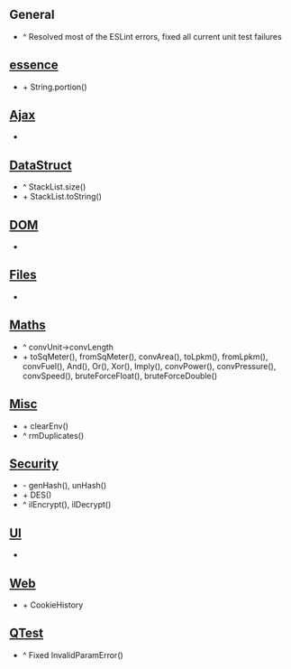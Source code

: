 ## General
+ ^ Resolved most of the ESLint errors, fixed all current unit test failures

## [essence](essence.js)
+ \+ String.portion()
    
## [Ajax](modules/Ajax.js)
+ 

## [DataStruct](modules/DataStruct.js)
+ ^ StackList.size()
+ \+ StackList.toString()

## [DOM](modules/DOM.js)
+ 

## [Files](modules/Files.js)
+ 

## [Maths](modules/Maths.js)
+ ^ convUnit-\>convLength
+ \+ toSqMeter(), fromSqMeter(), convArea(), toLpkm(), fromLpkm(), convFuel(), And(), Or(), Xor(), Imply(), convPower(), convPressure(), convSpeed(), bruteForceFloat(), bruteForceDouble()

## [Misc](modules/Misc.js)
+ \+ clearEnv()
+ ^ rmDuplicates()

## [Security](modules/Security.js)
+ \- genHash(), unHash()
+ \+ DES()
+ ^ ilEncrypt(), ilDecrypt()

## [UI](modules/UI.js)
+ 

## [Web](modules/Web.js)
+ \+ CookieHistory

## [QTest](modules/QTest.js)
+ ^ Fixed InvalidParamError()